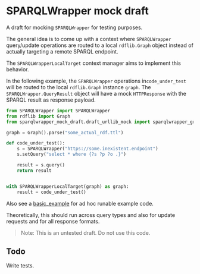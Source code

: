 # SPARQLWrapper mock draft

A draft for mocking `SPARQLWrapper` for testing purposes.


The general idea is to come up with a context where `SPARQLWrapper` query/update operations are routed to a local `rdflib.Graph` object instead of actually targeting a remote SPARQL endpoint.


The `SPARQLWrapperLocalTarget` context manager aims to implement this behavior.

In the following example, the `SPARQLWrapper` operations in`code_under_test` will be routed to the local `rdflib.Graph` instance `graph`.
The `SPARQLWrapper.QueryResult` object will have a mock `HTTPResponse` with the SPARQL result as response payload.


```python
from SPARQLWrapper import SPARQLWrapper
from rdflib import Graph
from sparqlwrapper_mock_draft.draft_urllib_mock import sparqlwrapper_graph_target

graph = Graph().parse("some_actual_rdf.ttl") 

def code_under_test():
    s = SPARQLWrapper("https://some.inexistent.endpoint")
    s.setQuery("select * where {?s ?p ?o .}")

    result = s.query()
    return result


with SPARQLWrapperLocalTarget(graph) as graph:
    result = code_under_test() 
```

Also see a [basic_example](https://github.com/lu-pl/sparqwrapper_mock_draft/blob/main/sparqlwrapper_mock_draft/example/basic_example.py) for ad hoc runable example code.


Theoretically, this should run across query types and also for update requests and for all response formats.

> Note: This is an untested draft. Do not use this code.

## Todo
Write tests.
